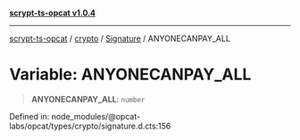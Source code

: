 [**scrypt-ts-opcat v1.0.4**](../../../../../README.md)

***

[scrypt-ts-opcat](../../../../../README.md) / [crypto](../../../README.md) / [Signature](../README.md) / ANYONECANPAY\_ALL

# Variable: ANYONECANPAY\_ALL

> **ANYONECANPAY\_ALL**: `number`

Defined in: node\_modules/@opcat-labs/opcat/types/crypto/signature.d.cts:156
